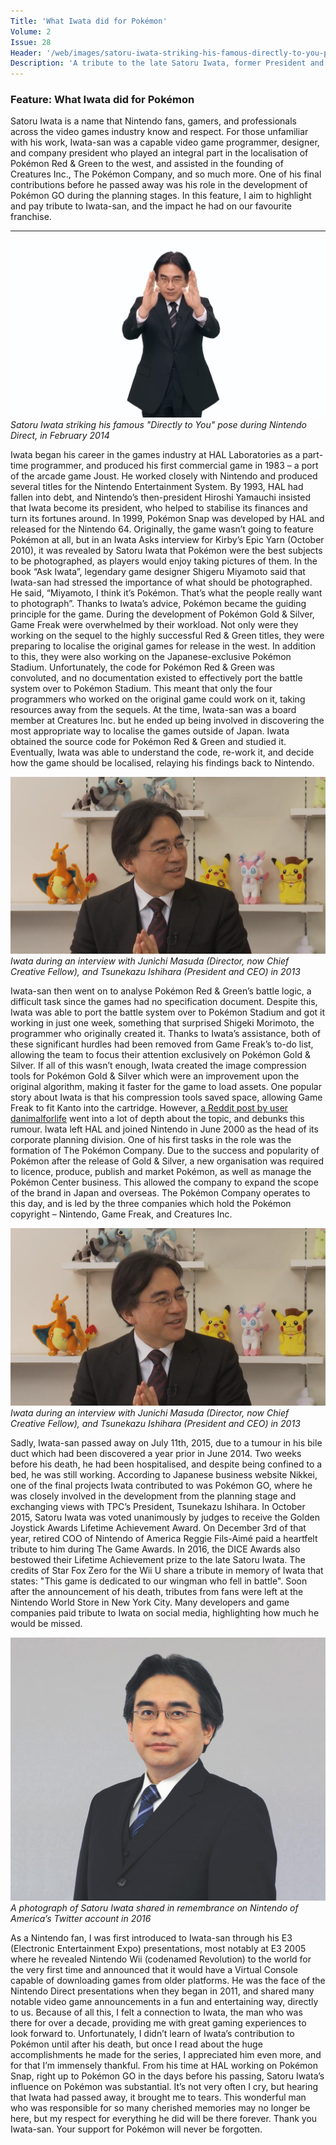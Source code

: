 ```yaml
---
Title: 'What Iwata did for Pokémon'
Volume: 2
Issue: 28
Header: '/web/images/satoru-iwata-striking-his-famous-directly-to-you-pose-during-nintendo-direct-in-february-2014.jpeg'
Description: 'A tribute to the late Satoru Iwata, former President and CEO of Nintendo, and his contribution to Pokémon. Additionally, this issue has a recap of the latest Pokémon news, and more from our mailbag'
---
```

### Feature: What Iwata did for Pokémon
Satoru Iwata is a name that Nintendo fans, gamers, and professionals across the video games industry know and respect. For those unfamiliar with his work, Iwata-san was a capable video game programmer, designer, and company president who played an integral part in the localisation of Pokémon Red & Green to the west, and assisted in the founding of Creatures Inc., The Pokémon Company, and so much more. One of his final contributions before he passed away was his role in the development of Pokémon GO during the planning stages. In this feature, I aim to highlight and pay tribute to Iwata-san, and the impact he had on our favourite franchise.
* * *

[![Satoru Iwata striking his famous "Directly to You" pose during Nintendo Direct, in February 2014](/web/images/satoru-iwata-striking-his-famous-directly-to-you-pose-during-nintendo-direct-in-february-2014.jpeg)](/web/images/satoru-iwata-striking-his-famous-directly-to-you-pose-during-nintendo-direct-in-february-2014.jpeg)*Satoru Iwata striking his famous "Directly to You" pose during Nintendo Direct, in February 2014*

Iwata began his career in the games industry at HAL Laboratories as a part-time programmer, and produced his first commercial game in 1983 – a port of the arcade game Joust. He worked closely with Nintendo and produced several titles for the Nintendo Entertainment System. By 1993, HAL had fallen into debt, and Nintendo’s then-president Hiroshi Yamauchi insisted that Iwata become its president, who helped to stabilise its finances and turn its fortunes around.
In 1999, Pokémon Snap was developed by HAL and released for the Nintendo 64. Originally, the game wasn’t going to feature Pokémon at all, but in an Iwata Asks interview for Kirby’s Epic Yarn (October 2010), it was revealed by Satoru Iwata that Pokémon were the best subjects to be photographed, as players would enjoy taking pictures of them. In the book “Ask Iwata”, legendary game designer Shigeru Miyamoto said that Iwata-san had stressed the importance of what should be photographed. He said, “Miyamoto, I think it’s Pokémon. That’s what the people really want to photograph”. Thanks to Iwata’s advice, Pokémon became the guiding principle for the game.
During the development of Pokémon Gold & Silver, Game Freak were overwhelmed by their workload. Not only were they working on the sequel to the highly successful Red & Green titles, they were preparing to localise the original games for release in the west. In addition to this, they were also working on the Japanese-exclusive Pokémon Stadium. Unfortunately, the code for Pokémon Red & Green was convoluted, and no documentation existed to effectively port the battle system over to Pokémon Stadium. This meant that only the four programmers who worked on the original game could work on it, taking resources away from the sequels.
At the time, Iwata-san was a board member at Creatures Inc. but he ended up being involved in discovering the most appropriate way to localise the games outside of Japan. Iwata obtained the source code for Pokémon Red & Green and studied it. Eventually, Iwata was able to understand the code, re-work it, and decide how the game should be localised, relaying his findings back to Nintendo.

[![Iwata during an interview with Junichi Masuda (Director, now Chief Creative Fellow), and Tsunekazu Ishihara (President and CEO) in 2013](/web/images/iwata-during-an-interview-with-junichi-masuda-director-now-chief-creative-fellow-and-tsunekazu-ishih.jpeg)](/web/images/iwata-during-an-interview-with-junichi-masuda-director-now-chief-creative-fellow-and-tsunekazu-ishih.jpeg)*Iwata during an interview with Junichi Masuda (Director, now Chief Creative Fellow), and Tsunekazu Ishihara (President and CEO) in 2013*

Iwata-san then went on to analyse Pokémon Red & Green’s battle logic, a difficult task since the games had no specification document. Despite this, Iwata was able to port the battle system over to Pokémon Stadium and got it working in just one week, something that surprised Shigeki Morimoto, the programmer who originally created it. Thanks to Iwata’s assistance, both of these significant hurdles had been removed from Game Freak’s to-do list, allowing the team to focus their attention exclusively on Pokémon Gold & Silver.
If all of this wasn’t enough, Iwata created the image compression tools for Pokémon Gold & Silver which were an improvement upon the original algorithm, making it faster for the game to load assets.
One popular story about Iwata is that his compression tools saved space, allowing Game Freak to fit Kanto into the cartridge. However, [a Reddit post by user danimalforlife](https://www.reddit.com/r/TruePokemon/comments/hwluk9/while_it_is_true_that_iwata_did_write_a_new/) went into a lot of depth about the topic, and debunks this rumour.
Iwata left HAL and joined Nintendo in June 2000 as the head of its corporate planning division. One of his first tasks in the role was the formation of The Pokémon Company. Due to the success and popularity of Pokémon after the release of Gold & Silver, a new organisation was required to licence, produce, publish and market Pokémon, as well as manage the Pokémon Center business. This allowed the company to expand the scope of the brand in Japan and overseas. The Pokémon Company operates to this day, and is led by the three companies which hold the Pokémon copyright – Nintendo, Game Freak, and Creatures Inc.

[![Iwata during an interview with Junichi Masuda (Director, now Chief Creative Fellow), and Tsunekazu Ishihara (President and CEO) in 2013](/web/images/iwata-during-an-interview-with-junichi-masuda-director-now-chief-creative-fellow-and-tsunekazu-ishih.jpeg)](/web/images/iwata-during-an-interview-with-junichi-masuda-director-now-chief-creative-fellow-and-tsunekazu-ishih.jpeg)*Iwata during an interview with Junichi Masuda (Director, now Chief Creative Fellow), and Tsunekazu Ishihara (President and CEO) in 2013*

Sadly, Iwata-san passed away on July 11th, 2015, due to a tumour in his bile duct which had been discovered a year prior in June 2014. Two weeks before his death, he had been hospitalised, and despite being confined to a bed, he was still working. According to Japanese business website Nikkei, one of the final projects Iwata contributed to was Pokémon GO, where he was closely involved in the development from the planning stage and exchanging views with TPC’s President, Tsunekazu Ishihara.
In October 2015, Satoru Iwata was voted unanimously by judges to receive the Golden Joystick Awards Lifetime Achievement Award. On December 3rd of that year, retired COO of Nintendo of America Reggie Fils-Aimé paid a heartfelt tribute to him during The Game Awards. In 2016, the DICE Awards also bestowed their Lifetime Achievement prize to the late Satoru Iwata.
The credits of Star Fox Zero for the Wii U share a tribute in memory of Iwata that states: "This game is dedicated to our wingman who fell in battle". Soon after the announcement of his death, tributes from fans were left at the Nintendo World Store in New York City. Many developers and game companies paid tribute to Iwata on social media, highlighting how much he would be missed.

[![A photograph of Satoru Iwata shared in remembrance on Nintendo of America’s Twitter account in 2016](/web/images/a-photograph-of-satoru-iwata-shared-in-remembrance-on-nintendo-of-americas-twitter-account-in-2016.jpeg)](/web/images/a-photograph-of-satoru-iwata-shared-in-remembrance-on-nintendo-of-americas-twitter-account-in-2016.jpeg)*A photograph of Satoru Iwata shared in remembrance on Nintendo of America’s Twitter account in 2016*

As a Nintendo fan, I was first introduced to Iwata-san through his E3 (Electronic Entertainment Expo) presentations, most notably at E3 2005 where he revealed Nintendo Wii (codenamed Revolution) to the world for the very first time and announced that it would have a Virtual Console capable of downloading games from older platforms. He was the face of the Nintendo Direct presentations when they began in 2011, and shared many notable video game announcements in a fun and entertaining way, directly to us. Because of all this, I felt a connection to Iwata, the man who was there for over a decade, providing me with great gaming experiences to look forward to.
Unfortunately, I didn’t learn of Iwata’s contribution to Pokémon until after his death, but once I read about the huge accomplishments he made for the series, I appreciated him even more, and for that I’m immensely thankful. From his time at HAL working on Pokémon Snap, right up to Pokémon GO in the days before his passing, Satoru Iwata’s influence on Pokémon was substantial. It’s not very often I cry, but hearing that Iwata had passed away, it brought me to tears. This wonderful man who was responsible for so many cherished memories may no longer be here, but my respect for everything he did will be there forever.
Thank you Iwata-san. Your support for Pokémon will never be forgotten.